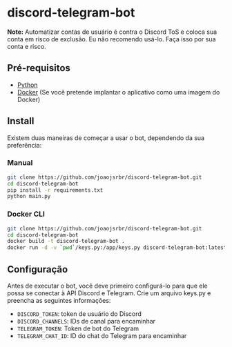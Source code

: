 # discord-telegram-bot
**Note:**
Automatizar contas de usuário é contra o Discord ToS e coloca sua conta em risco de exclusão.
Eu não recomendo usá-lo. Faça isso por sua conta e risco.

## Pré-requisitos

- [Python](https://www.python.org/downloads/)
- [Docker](https://docs.docker.com/get-docker/) (Se você pretende implantar o aplicativo como uma imagem do Docker)

## Install

Existem duas maneiras de começar a usar o bot, dependendo da sua preferência:

### Manual

```bash
git clone https://github.com/joaojsrbr/discord-telegram-bot.git
cd discord-telegram-bot
pip install -r requirements.txt
python main.py
```

### Docker CLI

```bash
git clone https://github.com/joaojsrbr/discord-telegram-bot.git
cd discord-telegram-bot
docker build -t discord-telegram-bot .
docker run -d -v `pwd`/keys.py:/app/keys.py discord-telegram-bot:latest
```

## Configuração

Antes de executar o bot, você deve primeiro configurá-lo para que ele possa se conectar à API Discord e Telegram. Crie um arquivo keys.py e preencha as seguintes informações:

- `DISCORD_TOKEN`: token de usuário do Discord
- `DISCORD_CHANNELS`: IDs de canal para encaminhar
- `TELEGRAM_TOKEN`: Token de bot do Telegram
- `TELEGRAM_CHAT_ID`: ID do chat do Telegram para encaminhar
